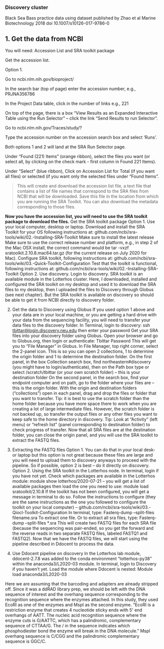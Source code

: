 ### Discovery cluster 

Black Sea Bass practice data using dataset published by Zhao et al Marine Biotechnology 2018 doi 10.1007/s10126-017-9786-0

## 1. Get the data from NCBI

You will need: Accession List and SRA toolkit package

Get the accession list.

Option 1.

Go to ncbi.nlm.nih.gov/bioproject/

In the search bar (top of page) enter the accession number, e.g., PRJNA356786

In the Project Data table, click in the number of links e.g., 221

On top of the page, there is a box “View Results as an Expanded Interactive Table using the Run Selector” – click the link “Send Results to run Selector”.

Go to ncbi.nlm.nih.gov/Traces/study/?

Type the accession number on the accession search box and select ‘Runs’.

Both options 1 and 2 will land at the SRA Run Selector page. 

Under “Found (221) Items” (orange ribbon), select the files you want (or select all, by clicking on the check mark - first column in Found 221 Items).

Under “Select” (blue ribbon), Click on Accession List for Total (if you want all files) or selected (if you want only the selected files under “Found Items”. 

> This will create and download the accession list file, a text file that contains a list of file names that correspond to the SRA files from NCBI that will be downloaded. Save this file in the location from which you are running the SRA Toolkit. You can also download the metadata corresponding to those files.

**Now you have the accession list, you will need to use the SRA toolkit package to download the files.**
Get the SRA toolkit package
Option 1.
Use your local computer, desktop or laptop.
Download and install the SRA Toolkit for your OS following instructions at: github.com/ncbi/sra-tools/wiki/02.-Installing-SRA-Toolkit
Make sure to install the latest release
Make sure to use the correct release number and platform, e.g., in step 2 of the Mac OSX install, the correct command would be tar -vxzf sratoolkit.2.10.8.mac64.tar.gz (for the current release on July 2020 for Mac).
Configure SRA toolkit, following instructions at: github.com/ncbi/sra-tools/wiki/03.-Quick-Toolkit-Configuration
Test that the toolkit is functional, following instructions at: github.com/ncbi/sra-tools/wiki/02.-Installing-SRA-Toolkit
Option 2.
Use discovery.
Login to discovery. SRA toolkit is an available module in the Lotterhos cluster.
Here, I downloaded, installed and configured the SRA toolkit on my desktop and used it to download the SRA files to my desktop, then I uploaded the files to Discovery through Globus (see next chapter). But the  SRA toolkit is available on discovery so should be able to get it from NCBI directly to discovery folder.

2. Get the data to Discovery using Globus
If you used option 1 above and your data are in your local machine, or you are getting a hard drive with your data from the sequencing facility, you will need to transfer your data files to the discovery folder.
In Terminal, login to discovery:
ssh tbittar@login.discovery.neu.edu 
then enter your password
Get your SRA files into your discovery folder using Globus.
Open your browser and go to Globus.org, then login or authenticate:
Tbittar
Password
This will get you to “File Manager” in Globus. 
In File Manager, top right corner, select the 2-panel icon. This is so you can open 2 collections, 1 to determine the origin folder and 1 to determine the destination folder.
On the first panel, in the box Collection search box, find northeastern#discovery (you might have to login/authenticate), then on the Path box type or select /scratch/tbittar (or your own scratch folder) – this is your destination folder
On the second panel, in the search box, find your endpoint computer and on path, go to the folder where your files are – this is the origin folder.
With the origin and destination folders (“collections”) open in each panel, drag and drop the files or folder that you want to transfer.
Tip: it is best to use the scratch folder than the home folder because you have more space there to work when you are creating a lot of large intermediate files. However, the scratch folder is not backed up, so transfer the output files or any other files you want to keep safe to the home directory in discovery.
Tip: Look at “Activity” (left menu) or “refresh list” (panel corresponding to destination folder) to check progress of transfer.
Now that all SRA files are at the destination folder, you can close the origin panel, and you will use the SRA toolkit to extract the FASTQ files.

3. Extracting the FASTQ files
Option 1. 
You can do that in your local desk- or laptop but this option is not great because these files are large and you will need to upload them to discovery anyways to proceed with the pipeline. So if possible, option 2 is best – do it directly on discovery.
Option 2.
Using the SRA toolkit in the Lotterhos node.
In terminal, login if you have not yet. 
Check which packages are available in the Lotterhos module: 
module show lotterhos/2020-07-21 – you will get a list of available packages
then load the one you need to use:
module load sratoolkit/2.10.8
If the toolkit has not been configured, you will get a message in terminal to do so. Follow the instructions to configure (they are the same instructions as the one you followed to configure the toolkit on your local computer) – github.com/ncbi/sra-tools/wiki/03.-Qiocl-Toolkit-Configuration
In terminal, type: 
Fasterq-dump –split-files filename.sra
To extract one file. Or to extract all sra files, type:
Fasterq-dump –split-files *.sra
This will create two FASTQ files for each SRA file (because the sequencing was pair-ended, so you get the forward and the reverse reads in two separate FASTQ files, labeled FASTQ1 and FASTQ2).
Now that we have the FASTQ files, we will start using the pipeline described in Ddocent to process the data.

4. Use Ddocent pipeline on discovery
In the Lotterhos lab module, ddocent-2.7.8 was added to the conda environment “lotterhos-py38” within the anaconda3/L2020-03 module.
In terminal, login to Discovery if you haven’t yet.
Load the module where Ddocent is nested:
Module load anaconda3/L2020-03

Here we are assuming that the barcoding and adapters are already stripped off. Since it was a ddRAD library prep, we should be left with the DNA sequence of interest and the overhang sequence corresponding to the recognition sequence where the enzymes attached. In this study, they used EcoRI as one of the enzymes and MspI as the second enzyme. “EcoRI is a restriction enzyme that creates 4 nucleotide sticky ends with 5' end overhangs of AATT. The nucleic acid recognition sequence where the enzyme cuts is G/AATTC, which has a palindromic, complementary sequence of CTTAA/G. The / in the sequence indicates which phosphodiester bond the enzyme will break in the DNA molecule.” MspI overhang sequence is C/CGG and the palindromic complementary sequence is GGC/C.
